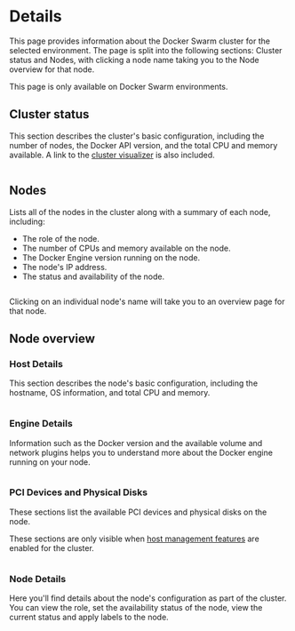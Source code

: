 # Details

This page provides information about the Docker Swarm cluster for the selected environment. The page is split into the following sections: Cluster status and Nodes, with clicking a node name taking you to the Node overview for that node.


This page is only available on Docker Swarm environments.


## Cluster status

This section describes the cluster's basic configuration, including the number of nodes, the Docker API version, and the total CPU and memory available. A link to the [cluster visualizer](cluster-visualizer.md) is also included.

<figure><img src="../../../.gitbook/assets/2.15-swarm-clusterstatus.png" alt=""><figcaption></figcaption></figure>

## Nodes

Lists all of the nodes in the cluster along with a summary of each node, including:

* The role of the node.
* The number of CPUs and memory available on the node.
* The Docker Engine version running on the node.
* The node's IP address.
* The status and availability of the node.

<figure><img src="../../../.gitbook/assets/2.15-swarm-nodes.png" alt=""><figcaption></figcaption></figure>

Clicking on an individual node's name will take you to an overview page for that node.

## Node overview

### Host Details

This section describes the node's basic configuration, including the hostname, OS information, and total CPU and memory.

<figure><img src="../../../.gitbook/assets/2.15-swarm-nodedetail.png" alt=""><figcaption></figcaption></figure>

### Engine Details

Information such as the Docker version and the available volume and network plugins helps you to understand more about the Docker engine running on your node.

<figure><img src="../../../.gitbook/assets/2.15-swarm-nodedetail-engine.png" alt=""><figcaption></figcaption></figure>

### PCI Devices and Physical Disks

These sections list the available PCI devices and physical disks on the node.&#x20;


These sections are only visible when [host management features](setup.md#host-and-filesystem) are enabled for the cluster.


<figure><img src="../../../.gitbook/assets/2.15-docker-host-pci.png" alt=""><figcaption></figcaption></figure>

### Node Details

Here you'll find details about the node's configuration as part of the cluster. You can view the role, set the availability status of the node, view the current status and apply labels to the node.

<figure><img src="../../../.gitbook/assets/2.15-swarm-nodedetail-detail.png" alt=""><figcaption></figcaption></figure>

